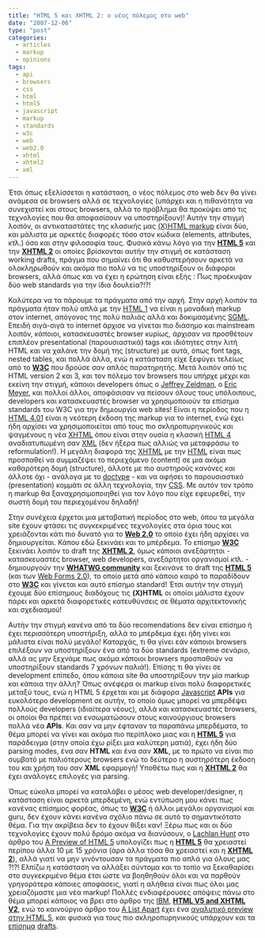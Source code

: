 ```yaml
---
title: "HTML 5 και XHTML 2: ο νέος πόλεμος στο web"
date: "2007-12-06"
type: "post"
categories:
  - articles
  - markup
  - opinions
tags:
  - api
  - browsers
  - css
  - html
  - html5
  - javascript
  - markup
  - standards
  - w3c
  - web
  - web2.0
  - xhtml
  - xhtml2
  - xml
---
```


Έτσι όπως εξελίσσεται η κατάσταση, ο νέος πόλεμος στο web δεν θα γίνει ανάμεσα σε browsers αλλά σε τεχνολογίες (υπάρχει και η πιθανότητα να συνεχιστεί και στους browsers, αλλά το πρόβλημα θα προκύψει από τις τεχνολογίες που θα αποφασίσουν να υποστηρίξουν)! Αυτήν την στιγμή λοιπόν, οι αντικαταστάτες της κλασικής μας [(X)HTML markup](http://www.w3.org/TR/2007/CR-xhtml-basic-20070713/ "XHTML specification") είναι δύο, και μάλιστα με αρκετές διαφορές τόσο στον κώδικα (elements, attributes, κτλ.) όσο και στην φιλοσοφία τους. Φυσικά κάνω λόγο για την [**HTML 5**](http://www.w3.org/html/wg/html5/ "HTML 5 specifications") και την [**XHTML 2**](http://www.w3.org/TR/xhtml2/ "XHTML 2 specifications") οι οποίες βρίσκονται αυτήν την στιγμή σε κατάσταση working drafts, πράγμα που σημαίνει ότι θα καθυστερήσουν αρκετά να ολοκληρωθούν και ακόμα πιο πολύ να τις υποστηρίξουν οι διάφοροι browsers, αλλά όπως και να έχει η ερώτηση είναι εξής : Πως προέκυψαν δύο web standards για την ίδια δουλεία?!?!

Καλύτερα να τα πάρουμε τα πράγματα από την αρχή. Στην αρχή λοιπόν τα πράγματα ήταν πολύ απλά με την [HTML 1](http://www.w3.org/TR/html401/ "HTML 1 specifications") να είναι η μοναδική markup στον internet, απόγονος της πολύ παλιάς αλλά και δοκιμασμένης [SGML](http://www.w3.org/MarkUp/SGML/ "SGML specifications"). Επειδή σιγά-σιγά το internet άρχισε να γίνεται πιο διάσημο και mainstream λοιπόν, κάποιοι, κατασκευαστές browser κυρίως, άρχισαν να προσθέτουν επιπλέον presentational (παρουσιαστικά) tags και ιδιότητες στην λιτή HTML και να χαλάνε την δομή της (structure) με αυτά, όπως font tags, nested tables, και πολλά άλλα, ενώ η κατάσταση είχε ξεφύγει τελείως από το [**W3C**](http://www.w3.org/ "W3C organization") που δρούσε σαν απλός παρατηρητής. Μετά λοιπόν από τις HTML version 2 και 3, και τον πόλεμο τον browsers που υπήρχε μέχρι και εκείνη την στιγμή, κάποιοι developers όπως ο [Jeffrey Zeldman](http://www.zeldman.com/ "Jeffrey Zeldman's blog"), ο [Eric Meyer](http://meyerweb.com/ "Eric Meyer's blog"), και πολλοί άλλοι, αποφάσισαν να πείσουν όλους τους υπόλοιπους, developers και κατασκευαστές browser να χρησιμοποιούν τα επίσημα standards του W3C για την δημιουργία web sites! Είναι η περίοδος που η [HTML 4.01](http://www.w3.org/TR/html401/ "HTML 4.01 specifications") είναι η νεότερη έκδοση της markup για το internet, ενώ έχει ήδη αρχίσει να χρησιμοποιείται από τους πιο σκληροπυρηνικούς και ψαγμένους η νέα [XHTML](http://www.w3.org/TR/2007/CR-xhtml-basic-20070713/ "XHTML specification") όπου είναι στην ουσία η κλασική [HTML 4](http://www.w3.org/TR/html401/ "HTML 4.01 specifications") αναδιατυπωμένη σαν [XML](http://www.w3.org/XML/ "XML specifications") (δεν ήξερα πως αλλιώς να μεταφράσω το reformulation!). Η μεγάλη διαφορά της [XHTML](http://www.w3.org/TR/2007/CR-xhtml-basic-20070713/ "XHTML specification") με την [HTML](http://www.w3.org/TR/html401/ "HTML 4.01 specifications") είναι πως προσπαθεί να συμμαζέψει το περιεχόμενο (content) σε μια ακόμα καθαρότερη δομή (structure), άλλοτε με πιο αυστηρούς κανόνες και άλλοτε όχι - ανάλογα με το [doctype](http://www.alistapart.com/stories/doctype/ "What is doctype") - και να αφήσει το παρουσιαστικό (presentation) κομμάτι σε άλλη τεχνολογία, την [CSS](http://www.w3.org/Style/CSS/ "CSS specifications"). Με αυτόν τον τρόπο η markup θα ξαναχρησιμοποιηθεί για τον λόγο που είχε εφευρεθεί, την σωστή δομή του περιεχομένου δηλαδή!

Στην συνέχεια έρχεται μια μεταβατική περίοδος στο web, όπου τα μεγάλα site έχουν φτάσει τις συγκεκριμένες τεχνολογίες στα όρια τους και χρειάζονται κάτι πιο δυνατό για το [**Web 2.0**](http://en.wikipedia.org/wiki/Web_2 "What is Web 2.0") το οποίο έχει ήδη αρχίσει να δημιουργείται. Κάπου εδώ ξεκινάει και το μπέρδεμα. Το επίσημο [**W3C**](http://www.w3.org/ "W3C organization") ξεκινάει λοιπόν το draft της [**XHTML 2**](http://www.w3.org/TR/xhtml2/ "XHTML 2 specifications"), όμως κάποιοι ανεξάρτητοι - κατασκευαστές browser, web developers, ανεξάρτητοι οργανισμοί κτλ. - δημιουργούν την [**WHATWG community**](http://www.whatwg.org/ "WHATWG community") και ξεκινάνε το draft της [**HTML 5**](http://www.w3.org/html/wg/html5/ "HTML 5 specifications") (και των [Web Forms 2.0](http://www.whatwg.org/specs/web-forms/current-work/ "Web Forms 2.0 draft")), το οποίο μετά από κάποιο καιρό το παραδίδουν στο [**W3C**](http://www.w3.org/ "W3C organization") και γίνεται και αυτό επίσημο standard! Έτσι αυτήν την στιγμή έχουμε δύο επίσημους διαδόχους τις **(X)HTML** οι οποίοι μάλιστα έχουν πάρει και αρκετά διαφορετικές κατευθύνσεις σε θέματα αρχιτεκτονικής και σχεδιασμού!

Αυτήν την στιγμή κανένα από τα δύο recomendations δεν είναι επίσημο ή έχει περισσότερη υποστήριξη, αλλά το μπέρδεμα έχει ήδη γίνει και μάλιστα είναι πολύ μεγάλο! Καταρχάς, τι θα γίνει εάν κάποιοι browsers επιλέξουν να υποστηρίξουν ένα από τα δύο standards (extreme σενάριο, αλλά ας μην ξεχνάμε πως ακόμα κάποιοι browsers προσπαθούν να υποστηρίξουν standards 7 χρόνων παλιά!). Επίσης τι θα γίνει σε development επίπεδο, όπου κάποια site θα υποστηρίξουν την μία markup και κάποια την άλλη? Όπως ανέφερα οι markup είναι πολύ διαφορετικές μεταξύ τους, ενώ η HTML 5 έρχεται και με διάφορα [Javascript](http://en.wikipedia.org/wiki/JavaScript "Javascript") **APIs** για ευκολότερο development σε αυτήν, το οποίο όμως μπορεί να μπερδέψει πολλούς developers (ιδιαίτερα νέους), αλλά και κατασκευαστές browsers, οι οποίοι θα πρέπει να ενσωματώσουν στους καινούργιους browsers πολλά νέα **APIs**. Και σαν να μην έφταναν τα παραπάνω μπερδέματα, το θέμα μπορεί να γίνει και ακόμα πιο περίπλοκο μιας και η [**HTML 5**](http://www.w3.org/html/wg/html5/ "HTML 5 specifications") για παράδειγμα (στην οποία έχω ρίξει μια καλύτερη ματιά), έχει ήδη δύο parsing modes, ένα σαν **HTML** και ένα σαν **XML**, με το πρώτο να είναι πιο συμβατό με παλιότερους browsers ενώ το δεύτερο η αυστηρότερη έκδοση του και χρήση του σαν **XML** εφαρμογή! Υποθέτω πως και η [**XHTML 2**](http://www.w3.org/TR/xhtml2/ "XHTML 2 specifications") θα έχει ανάλογες επιλογές για parsing.

Όπως εύκολα μπορεί να καταλάβει ο μέσος web developer/designer, η κατάσταση είναι αρκετά μπερδεμένη, ενώ εντύπωση μου κάνει πως κανένας επίσημος φορέας, όπως το [**W3C**](http://www.w3.org/ "W3C organization") ή άλλοι μεγάλοι οργανισμοί και guru, δεν έχουν κάνει κανένα σχόλιο πάνω σε αυτό το σημαντικότατο θέμα. Για την ακρίβεια δεν το έχουν θίξει καν! Ξέρω πως και οι δύο τεχνολογίες έχουν πολύ δρόμο ακόμα να διανύσουν, ο [Lachlan Hunt](http://lachy.id.au/ "Lachlan Hunt blog") στο άρθρο του [A Preview of HTML 5](http://www.alistapart.com/articles/previewofhtml5 "A preview of HTML 5 article") υπολογίζει πως η [**HTML 5**](http://www.w3.org/html/wg/html5/ "HTML 5 specifications") θα χρειαστεί περίπου άλλα 10 με 15 χρόνια (άρα άλλα τόσα θα χρειαστεί και η [**XHTML 2**](http://www.w3.org/TR/xhtml2/ "XHTML 2 specifications")), αλλά γιατί να μην γινόντουσαν τα πράγματα πιο απλά για όλους μας ?!?! Ελπίζω η κατάσταση να αλλάξει σύντομα και το τοπίο να ξεκαθαρίσει στο συγκεκριμένο θέμα έτσι ώστε να βοηθηθούν όλοι και να παρθούν γρηγορότερα κάποιες αποφάσεις, γιατί η αλήθεια είναι πως όλοι μας χρειαζόμαστε μια νέα markup! Πολλές ενδιαφέρουσες απόψεις πάνω στο θέμα μπορεί κάποιος να βρει στο άρθρο της [IBM](http://www.ibm.com/ "IBM site"), [**HTML V5 and XHTML V2**](http://www.ibm.com/developerworks/xml/library/x-html5xhtml2.html "HTML v5 and XHTML v2 article"), ενώ το καινούργιο άρθρο του [A List Apart](http://www.alistapart.com/ "A List Apart site") έχει ένα [αναλυτικό preview στην HTML 5](http://www.alistapart.com/articles/previewofhtml5 "Preview of HTML 5 article"), και φυσικά για τους πιο σκληροπυρηνικούς υπάρχουν και τα [επίσημα](http://www.w3.org/html/wg/html5/ "HTML 5 specifications") [drafts](http://www.w3.org/TR/xhtml2/ "XHTML 2 specifications").
